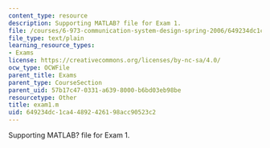```yaml
---
content_type: resource
description: Supporting MATLAB? file for Exam 1.
file: /courses/6-973-communication-system-design-spring-2006/649234dc1ca44892426198acc90523c2_exam1.m
file_type: text/plain
learning_resource_types:
- Exams
license: https://creativecommons.org/licenses/by-nc-sa/4.0/
ocw_type: OCWFile
parent_title: Exams
parent_type: CourseSection
parent_uid: 57b17c47-0331-a639-8000-b6bd03eb98be
resourcetype: Other
title: exam1.m
uid: 649234dc-1ca4-4892-4261-98acc90523c2
---
```

Supporting MATLAB? file for Exam 1.